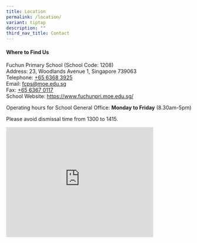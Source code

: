 ```yaml
---
title: Location
permalink: /location/
variant: tiptap
description: ""
third_nav_title: Contact
---
```

<h4>Where to Find Us</h4>
<p>Fuchun Primary School&nbsp;(School Code: 1208)
<br>Address: 23, Woodlands Avenue 1, Singapore 739063
<br>Telephone: <a href="tel:+6563683925" rel="noopener noreferrer nofollow" target="_blank"><u>+65 6368 3925</u></a>
<br>Email: <a href="mailto:fcps@moe.edu.sg" rel="noopener noreferrer nofollow" target="_blank">fcps@moe.edu.sg</a>
<br>Fax: <a href="tel:+6563670117" rel="noopener noreferrer nofollow" target="_blank"><u>+65 6367 0117</u></a>
<br>School Website: <a href="https://www.fuchunpri.moe.edu.sg/" rel="noopener noreferrer nofollow" target="_blank">https://www.fuchunpri.moe.edu.sg/</a>
</p>
<p>Operating hours for School General Office: <strong>Monday to Friday</strong> (8.30am-5pm)</p>
<p>Please avoid dismissal time from 1300 to 1415.</p>
<div class="iframe-wrapper">
<iframe style="border:0;" height="300" width="400" allowfullscreen="true" frameborder="0" src="https://www.google.com/maps/embed?pb=!1m14!1m8!1m3!1d7977.150218024391!2d103.77851863054708!3d1.430358258127562!3m2!1i1024!2i768!4f13.1!3m3!1m2!1s0x31da13ad81cd9f0f%3A0xf0e11c1f9c41ca3e!2sFuchun%20Primary%20School!5e0!3m2!1sen!2ssg!4v1752317281461!5m2!1sen!2ssg"></iframe>
</div>
<p></p>